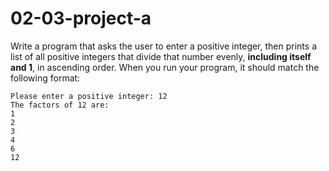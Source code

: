 # 02-03-project-a

Write a program that asks the user to enter a positive integer, then prints a list of all positive integers that divide that number evenly, **including itself and 1**, in ascending order.  When you run your program, it should match the following format:
```
Please enter a positive integer: 12
The factors of 12 are:
1
2
3
4
6
12
```

